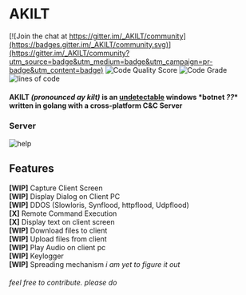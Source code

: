 # AKILT

[![Join the chat at https://gitter.im/_AKILT/community](https://badges.gitter.im/_AKILT/community.svg)](https://gitter.im/_AKILT/community?utm_source=badge&utm_medium=badge&utm_campaign=pr-badge&utm_content=badge)
![Code Quality Score](https://api.codiga.io/project/34798/score/svg)
![Code Grade](https://api.codiga.io/project/34798/status/svg)
![lines of code](https://img.shields.io/tokei/lines/github/Xart3mis/AKILT)
#### AKILT *(pronounced ay kilt)* is an [undetectable](https://www.virustotal.com/gui/file/42673f19cf40d15b1f38235b5bb952c36647c42c64b209c353cd7978a1ddb555/detection) windows \*botnet *??*\* written in golang with a cross-platform C&C Server

### Server
![help](https://github.com/Xart3mis/AKILT/blob/master/help.gif)

## Features
**[WIP]** Capture Client Screen  
**[WIP]** Display Dialog on Client PC  
**[WIP]** DDOS (Slowloris, Synflood, httpflood, Udpflood)  
**[X]** Remote Command Execution  
**[X]** Display text on client screen  
**[WIP]** Download files to client  
**[WIP]** Upload files from client  
**[WIP]** Play Audio on client pc  
**[WIP]** Keylogger  
**[WIP]** Spreading mechanism *i am yet to figure it out*  
###### feel free to contribute. *please do*
